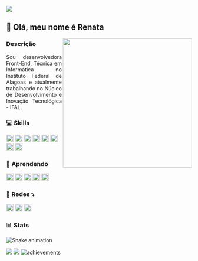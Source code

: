 ![](https://komarev.com/ghpvc/?username=renatabfs&color=brightgreen&label=Views&style=plastic)
## 🌳 Olá, meu nome é Renata
<img height=350 align="right" src="https://github.com/renatabfs/renatabfs/assets/90646434/90173bdb-2a4d-4e3b-8737-04f51b320bb9" />

### Descrição

<section>
<p align="justify">
  Sou desenvolvedora Front-End, Técnica em Informática no Instituto Federal de Alagoas e atualmente trabalhando no Núcleo de Desenvolvimento e Inovação Tecnológica - IFAL.
</p>

### 💻 Skills 
<img height="20px" src="https://img.shields.io/badge/JavaScript-F7DF1E?style=for-the-badge&logo=javascript&logoColor=black"/> <img height="20px" src="https://img.shields.io/badge/CSS-239120?&style=for-the-badge&logo=css3&logoColor=white"/> <img height="20px" src="https://img.shields.io/badge/HTML5-E34F26?style=for-the-badge&logo=html5&logoColor=white"/> <img height="20px" src="https://img.shields.io/badge/React_Native-20232A?style=for-the-badge&logo=react&logoColor=61DAFB"/> <img height="20px" src="https://img.shields.io/badge/Dart-0175C2?style=for-the-badge&logo=dart&logoColor=white"/> <img height="20px" src="https://img.shields.io/badge/Flutter-02569B?style=for-the-badge&logo=flutter&logoColor=white"/> <img height="20px" src="https://img.shields.io/badge/Figma-F24E1E?style=for-the-badge&logo=figma&logoColor=white"/> <img height="20px" src="https://img.shields.io/badge/Tailwind_CSS-38B2AC?style=for-the-badge&logo=tailwind-css&logoColor=white"/>
  
### 📗 Aprendendo 
<img height="20px" src="https://img.shields.io/badge/GIT-E44C30?style=for-the-badge&logo=git&logoColor=white"/> <img height="20px" src="https://img.shields.io/badge/Java-ED8B00?style=for-the-badge&logo=openjdk&logoColor=green"/> <img height="20px" src="https://img.shields.io/badge/Node.js-43853D?style=for-the-badge&logo=node.js&logoColor=white"/> <img height="20px" src="https://img.shields.io/badge/Express.js-404D59?style=for-the-badge"/> 
<img height="20px" src="ttps://img.shields.io/badge/TypeScript-007ACC?style=for-the-badge&logo=typescript&logoColor=white"/>

### 💌 Redes ⤵️
<p align="left">
  <a href="malito:irenatabfs@gmail.com" alt="Gmail">
  <img src="https://img.shields.io/badge/Gmail-D14836?style=for-the-badge&logo=gmail&logoColor=white&link=malito:irenatabfs@gmail.com" height="20px" /></a>

  <a href="https://www.linkedin.com/in/renata-beatriz-bbba4623b/" alt="Linkedin">
  <img src="https://img.shields.io/badge/LinkedIn-0077B5?style=for-the-badge&logo=linkedin&logoColor=white&link=https://www.linkedin.com/in/renata-beatriz-bbba4623b/" height ="20px"/></a>

  <a href="https://www.instagram.com/renatabfs_" alt="Instagram">
  <img src="https://img.shields.io/badge/Instagram-E4405F?style=for-the-badge&logo=instagram&logoColor=white&link=www.instagram.com/renatabfs_" height="20px"/></a>
</p>  

### 📊 Stats

![Snake animation](https://github.com/renatabfs/renatabfs/blob/output/github-contribution-grid-snake.svg)
  
<img src="https://github-readme-stats.vercel.app/api?username=renatabfs&show_icons=true&theme=chartreuse-dark&layout=compact"/>
<img src="https://github-readme-stats.vercel.app/api/top-langs/?username=renatabfs&theme=chartreuse-dark&layout=compact" />
<img alt="achievements" src="https://github-profile-trophy.vercel.app/?username=renatabfs&theme=matrix&margin-w=8&column=4&count_private=true&rank=S,AAA,B" />

